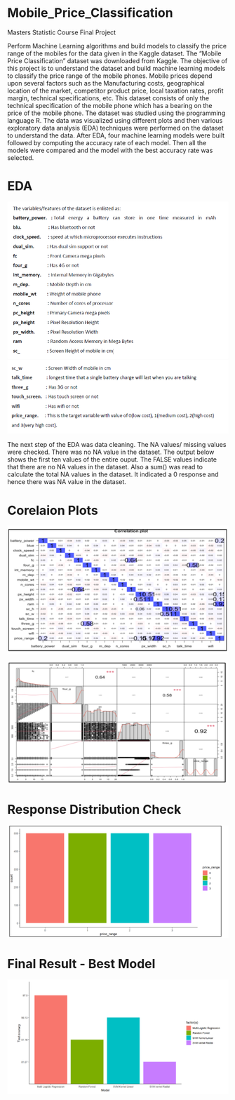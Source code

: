 # Mobile_Price_Classification
 Masters Statistic Course Final Project


Perform Machine Learning algorithms and build models to classify the price range of the mobiles for the data given in the Kaggle dataset.
The “Mobile Price Classification” dataset was downloaded from Kaggle. The objective of this project is to understand the dataset and build machine learning models to classify the price range of the mobile phones. Mobile prices depend upon several factors such as the Manufacturing costs, geographical location of the market, competitor product price, local taxation rates, profit margin, technical specifications, etc. This dataset consists of only the technical specification of the mobile phone which has a bearing on the price of the mobile phone.
The dataset was studied using the programming language R. The data was visualized using different plots and then various exploratory data analysis (EDA) techniques were performed on the dataset to understand the data. After EDA, four machine learning models were built followed by computing the accuracy rate of each model. Then all the models were compared and the model with the best accuracy rate was selected.

# EDA 

![Features](image.png)
![Features](image-1.png)


The next step of the EDA was data cleaning. The NA values/ missing values were checked. There was no NA value in the dataset. The output below shows the first ten values of the entire ouput. The FALSE values indicate that there are no NA values in the dataset. Also a sum() was read to calculate the total NA values in the dataset. It indicated a 0 response and hence there was NA value in the dataset.

# Corelaion Plots 

![Cor1](image-2.png)

![Alt text](image-3.png)

# Response Distribution Check 

![Alt text](image-4.png)

# Final Result - Best Model 

![Alt text](image-5.png)